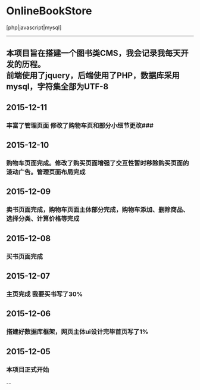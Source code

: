 # OnlineBookStore

[php|javascript|mysql]

---
## 本项目旨在搭建一个图书类CMS，我会记录我每天开发的历程。<br/>前端使用了jquery，后端使用了PHP，数据库采用mysql，字符集全部为UTF-8 ##
## 2015-12-11 ##
### 丰富了管理页面  修改了购物车页和部分小细节更改###
## 2015-12-10 ##
### 购物车页面完成。修改了购买页面增强了交互性暂时移除购买页面的滚动广告。管理页面布局完成 ###
## 2015-12-09 ##
### 卖书页面完成，购物车页面主体部分完成，购物车添加、删除商品、选择分类、计算价格等完成 ###
## 2015-12-08 ##
### 买书页面完成  ###
## 2015-12-07 ##
### 主页完成 我要买书写了30% ###
## 2015-12-06 ##
### 搭建好数据库框架，网页主体ui设计完毕首页写了1% ###
## 2015-12-05 ##
### 本项目正式开始 ###
--
